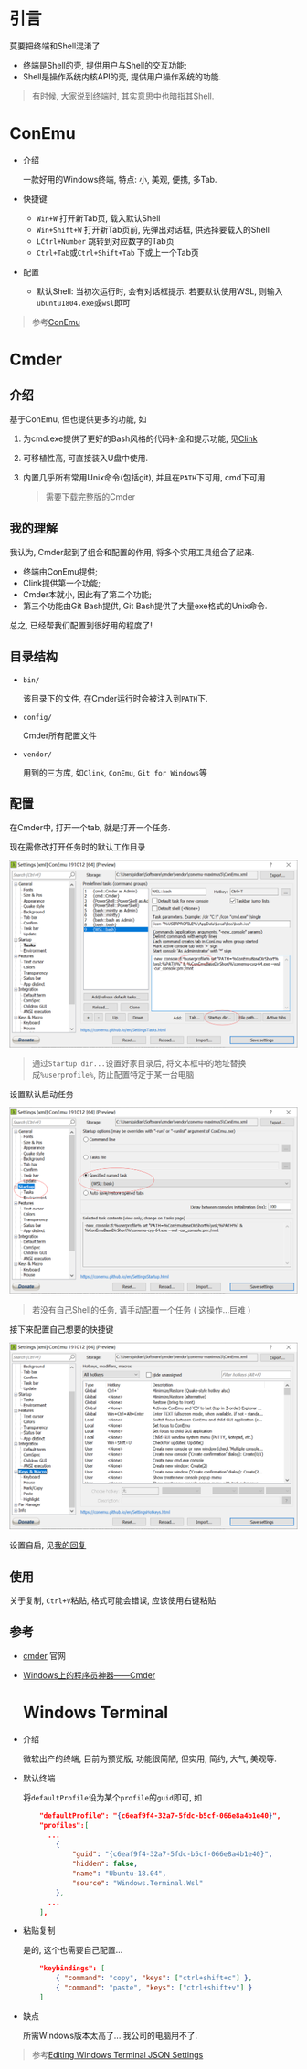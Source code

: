 # 引言

莫要把终端和Shell混淆了

* 终端是Shell的壳, 提供用户与Shell的交互功能; 
* Shell是操作系统内核API的壳, 提供用户操作系统的功能.

> 有时候, 大家说到终端时, 其实意思中也暗指其Shell.

# ConEmu

* 介绍

  一款好用的Windows终端, 特点: 小, 美观, 便携, 多Tab.

* 快捷键

  * `Win+W` 打开新Tab页, 载入默认Shell
  * `Win+Shift+W` 打开新Tab页前, 先弹出对话框, 供选择要载入的Shell
  * `LCtrl+Number` 跳转到对应数字的Tab页
  * `Ctrl+Tab`或`Ctrl+Shift+Tab` 下或上一个Tab页

* 配置

  * 默认Shell: 当初次运行时, 会有对话框提示. 若要默认使用WSL, 则输入`ubuntu1804.exe`或`wsl`即可

> 参考[ConEmu](https://conemu.github.io/)

# Cmder

## 介绍

基于ConEmu, 但也提供更多的功能, 如

1. 为cmd.exe提供了更好的Bash风格的代码补全和提示功能, 见[Clink](https://mridgers.github.io/clink/)

2. 可移植性高, 可直接装入U盘中使用.

3. 内置几乎所有常用Unix命令(包括git), 并且在`PATH`下可用, cmd下可用

   > 需要下载完整版的Cmder

## 我的理解

我认为, Cmder起到了组合和配置的作用, 将多个实用工具组合了起来. 

* 终端由ConEmu提供; 
* Clink提供第一个功能; 
* Cmder本就小, 因此有了第二个功能; 
* 第三个功能由Git Bash提供, Git Bash提供了大量exe格式的Unix命令.

总之, 已经帮我们配置到很好用的程度了!

## 目录结构

* `bin/`

  该目录下的文件, 在Cmder运行时会被注入到`PATH`下.

* `config/`

  Cmder所有配置文件

* `vendor/`

  用到的三方库, 如`Clink`, `ConEmu`, `Git for Windows`等

## 配置

在Cmder中, 打开一个tab, 就是打开一个任务.

现在需修改打开任务时的默认工作目录

![image-20191222231011254](.Terminals%20In%20Windows/image-20191222231011254.png)

> 通过`Startup dir...`设置好家目录后, 将文本框中的地址替换成`%userprofile%`, 防止配置特定于某一台电脑

设置默认启动任务

![image-20191222231150829](.Terminals%20In%20Windows/image-20191222231150829.png)

> 若没有自己Shell的任务, 请手动配置一个任务 ( 这操作...巨难 )

接下来配置自己想要的快捷键

![image-20191222231301398](.Terminals%20In%20Windows/image-20191222231301398.png)

设置自启, 见[我的回复](https://github.com/cmderdev/cmder/issues/532#issuecomment-584161122)

## 使用

关于复制, `Ctrl+V`粘贴, 格式可能会错误, 应该使用右键粘贴

## 参考

* [cmder](https://cmder.net/) 官网

* [Windows上的程序员神器——Cmder](https://zhuanlan.zhihu.com/p/28400466)

  # Windows Terminal

* 介绍

  微软出产的终端, 目前为预览版, 功能很简陋, 但实用, 简约, 大气, 美观等.

* 默认终端

  将`defaultProfile`设为某个`profile`的`guid`即可, 如

  ```json
      "defaultProfile": "{c6eaf9f4-32a7-5fdc-b5cf-066e8a4b1e40}",
      "profiles":[
  		...
          {
              "guid": "{c6eaf9f4-32a7-5fdc-b5cf-066e8a4b1e40}",
              "hidden": false,
              "name": "Ubuntu-18.04",
              "source": "Windows.Terminal.Wsl"
          },
  		...
      ],
  ```

* 粘贴复制

  是的, 这个也需要自己配置...

  ```json
      "keybindings": [
          { "command": "copy", "keys": ["ctrl+shift+c"] },
          { "command": "paste", "keys": ["ctrl+shift+v"] }
      ]
  ```
  
* 缺点

  所需Windows版本太高了... 我公司的电脑用不了.

> 参考[Editing Windows Terminal JSON Settings](https://github.com/microsoft/terminal/blob/master/doc/user-docs/UsingJsonSettings.md)
